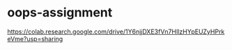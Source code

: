 # oops-assignment
https://colab.research.google.com/drive/1Y6njjDXE3fVn7HIlzHYpEUZyHPrkeVme?usp=sharing
